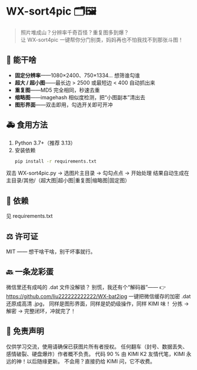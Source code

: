 # WX-sort4pic 🗂️🖼️

> 照片堆成山？分辨率千奇百怪？重复图多到爆？  
> 让 WX-sort4pic 一键帮你分门别类，妈妈再也不怕我找不到那张斗图！

## 🍗 能干啥

- **固定分辨率**——1080×2400、750×1334… 想筛谁勾谁  
- **超大 / 超小图**——最长边 > 2500 或最短边 < 400 自动抓出来  
- **重复图**——MD5 完全相同，秒速去重  
- **缩略图**——imagehash 相似度检测，把“小图副本”清出去  
- **图形界面**——双击即用，勾选开关即可开冲

## 🚑 食用方法

1. Python 3.7+（推荐 3.13）
2. 安装依赖  
   ```bash
   pip install -r requirements.txt
双击 WX-sort4pic.py → 选图片主目录 → 勾勾点点 → 开始处理
结果自动生成在 主目录/其他/（超大图|超小图|重复图|缩略图|固定图）

## 🔧 依赖
见 requirements.txt


## ⚖️ 许可证
MIT —— 想干啥干啥，别干坏事就行。


## 🔙 一条龙彩蛋
微信里还有成吨的 .dat 文件没解锁？
别慌，我还有个“解码器”——
👉 https://github.com/liu222222222222/WX-bat2jpg
一键把微信缓存的加密 .dat 还原成高清 .jpg，
同样是图形界面，同样是奶奶级操作，同样 KIMI 味！
分拣 → 解密 → 完整闭环，冲就完了！


## 🙈 免责声明
仅供学习交流，使用请确保已获图片所有者授权。
任何翻车（封号、数据丢失、感情破裂、硬盘爆炸）作者概不负责。
代码 90 % 由 KIMI K2 友情代笔，KIMI 永远的神！以后随缘更新。
不会用？直接扔给 KIMI 问，它不收费。